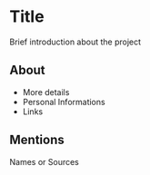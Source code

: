 # Title
  Brief introduction about the project
## About
 * More details
 * Personal Informations
 * Links
## Mentions
  Names or Sources
